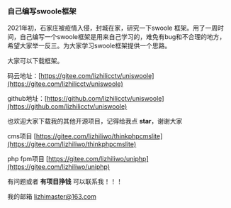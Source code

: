 ### 自己编写swoole框架 

2021年初，石家庄被疫情入侵，封城在家，研究一下swoole 框架。用了一周时间，自己编写一个swoole框架是用来自己学习的，难免有bug和不合理的地方，希望大家举一反三。为大家学习swoole框架提供一个思路。

大家可以下载框架。

码云地址：[https://gitee.com/lizhilicctv/uniswoole](https://gitee.com/lizhilicctv/uniswoole)

github地址：[https://github.com/lizhilicctv/uniswoole](https://github.com/lizhilicctv/uniswoole)

也欢迎大家下载我的其他开源项目，记得给我点 **star**，谢谢大家

cms项目 [https://gitee.com/lizhiliwo/thinkphpcmslite](https://gitee.com/lizhiliwo/thinkphpcmslite)

php fpm项目 [https://gitee.com/lizhiliwo/uniphp](https://gitee.com/lizhiliwo/uniphp)

有问题或者 **有项目挣钱** 可以联系我！！！

我的邮箱 lizhimaster@163.com